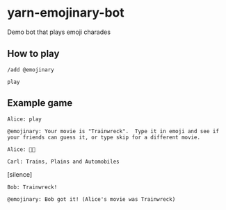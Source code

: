 # yarn-emojinary-bot
Demo bot that plays emoji charades

## How to play

`/add @emojinary`

`play`

## Example game

`Alice: play`

`@emojinary: Your movie is "Trainwreck".  Type it in emoji and see if your friends can guess it, or type skip for a different movie.`

`Alice: 🚂💥`

`Carl: Trains, Plains and Automobiles`

[silence]

`Bob: Trainwreck!`

`@emojinary: Bob got it! (Alice's movie was Trainwreck)`

